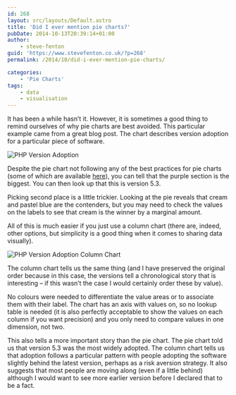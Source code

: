 ```yaml
---
id: 268
layout: src/layouts/Default.astro
title: 'Did I ever mention pie charts?'
pubDate: 2014-10-13T20:39:14+01:00
author:
    - steve-fenton
guid: 'https://www.stevefenton.co.uk/?p=268'
permalink: /2014/10/did-i-ever-mention-pie-charts/

categories:
    - 'Pie Charts'
tags:
    - data
    - visualisation
---
```


It has been a while hasn’t it. However, it is sometimes a good thing to remind ourselves of why pie charts are best avoided. This particular example came from a great blog post. The chart describes version adoption for a particular piece of software.

![PHP Version Adoption](https://www.stevefenton.co.uk/wp-content/uploads/2015/07/php-version-adoption-pie1.png)

Despite the pie chart not following any of the best practices for pie charts (some of which are available [here](https://www.stevefenton.co.uk/2011/10/A-Great-Example-Of-A-Terrible-Pie-Chart/)), you can tell that the purple section is the biggest. You can then look up that this is version 5.3.

Picking second place is a little trickier. Looking at the pie reveals that cream and pastel blue are the contenders, but you may need to check the values on the labels to see that cream is the winner by a marginal amount.

All of this is much easier if you just use a column chart (there are, indeed, other options, but simplicity is a good thing when it comes to sharing data visually).

![PHP Version Adoption Column Chart](https://www.stevefenton.co.uk/wp-content/uploads/2015/07/php-version-adoption-column1.png)

The column chart tells us the same thing (and I have preserved the original order because in this case, the versions tell a chronological story that is interesting – if this wasn’t the case I would certainly order these by value).

No colours were needed to differentiate the value areas or to associate them with their label. The chart has an axis with values on, so no lookup table is needed (it is also perfectly acceptable to show the values on each column if you want precision) and you only need to compare values in one dimension, not two.

This also tells a more important story than the pie chart. The pie chart told us that version 5.3 was the most widely adopted. The column chart tells us that adoption follows a particular pattern with people adopting the software slightly behind the latest version, perhaps as a risk aversion strategy. It also suggests that most people are moving along (even if a little behind) although I would want to see more earlier version before I declared that to be a fact.